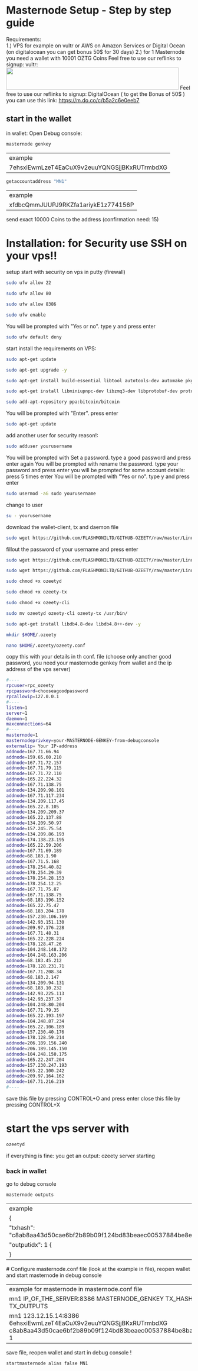 # Masternode Setup - Step by step guide
Requirements: 	
1.) VPS for example on vultr or AWS on Amazon Services or Digital Ocean (on digitalocean you can get bonus 50$ for 30 days)
2.) for 1 Masternode you need a wallet with 10001 OZTG Coins
Feel free to use our reflinks to signup: 
vultr:  <a href="https://www.vultr.com/?ref=7811287"><img src="https://www.vultr.com/media/banner_2.png" width="468" height="60"></a>
Feel free to use our reflinks to signup: 
DigitalOcean ( to get the Bonus of 50$ ) you can use this link: https://m.do.co/c/b5a2c6e0eeb7
## start in the wallet 
in wallet: Open Debug console: 

```bash
masternode genkey
```
<table>
<tr><td>example</td></tr>
<tr><td>7ehsxiEwmLzeT4EaCuX9v2euuYQNGSjjBKxRUTrmbdXG</td></tr>
</table>

```bash
getaccountaddress "MN1"  
```
<table>
<tr><td>example</td></tr>
<tr><td>xfdbcQmmJUUPJ9RKZfa1ariykE1z774156P</td></tr>
</table>

send exact 10000 Coins to the address (confirmation need: 15) 


# Installation: for Security use SSH on your vps!!
setup start with security on vps in putty (firewall)
```bash
sudo ufw allow 22
```
```bash
sudo ufw allow 80
```
```bash
sudo ufw allow 8386
```
```bash
sudo ufw enable
```
You will be prompted with "Yes or no". type y and press enter
```bash
sudo ufw default deny
```
start install the requirements on VPS:
```bash
sudo apt-get update
```
```bash
sudo apt-get upgrade -y
```
```bash
sudo apt-get install build-essential libtool autotools-dev automake pkg-config libssl-dev libevent-dev bsdmainutils python3 libboost-system-dev libboost-filesystem-dev libboost-chrono-dev libboost-test-dev libboost-thread-dev libboost-all-dev libboost-program-options-dev -y
```
```bash
sudo apt-get install libminiupnpc-dev libzmq3-dev libprotobuf-dev protobuf-compiler unzip software-properties-common -y
```
```bash
sudo add-apt-repository ppa:bitcoin/bitcoin
```
You will be prompted with "Enter". press enter
```bash
sudo apt-get update
```
add another user for security reason!:
```bash
sudo adduser yourusername
```
You will be prompted with Set a password. type a good password and press enter
again You will be prompted with rename the password. type your password and press enter
you will be prompted for some account details: press 5 times enter 
You will be prompted with "Yes or no". type y and press enter
```bash
sudo usermod -aG sudo yourusername
```
change to user 
```bash
su - yourusername
```
download the wallet-client, tx and daemon file
```bash
sudo wget https://github.com/FLASHMONILTD/GITHUB-OZEETY/raw/master/Linux-Wallet/ozeetyd
```
fillout the password of your username and press enter
```bash
sudo wget https://github.com/FLASHMONILTD/GITHUB-OZEETY/raw/master/Linux-Wallet/ozeety-tx
```
```bash
sudo wget https://github.com/FLASHMONILTD/GITHUB-OZEETY/raw/master/Linux-Wallet/ozeety-cli
```
```bash
sudo chmod +x ozeetyd
```
```bash
sudo chmod +x ozeety-tx
```
```bash
sudo chmod +x ozeety-cli
```
```bash
sudo mv ozeetyd ozeety-cli ozeety-tx /usr/bin/
```
```bash
sudo apt-get install libdb4.8-dev libdb4.8++-dev -y
```
```bash
mkdir $HOME/.ozeety
```
```bash
nano $HOME/.ozeety/ozeety.conf
```
copy this with your details in th conf. file (choose only another good password, you need your masternode genkey from wallet and the ip address of the vps server)
```bash
#----
rpcuser=rpc_ozeety
rpcpassword=chooseagoodpassword
rpcallowip=127.0.0.1
#----
listen=1
server=1
daemon=1
maxconnections=64
#----
masternode=1
masternodeprivkey=your-MASTERNODE-GENKEY-from-debugconsole
externalip= Your IP-address
addnode=167.71.66.94
addnode=159.65.60.210
addnode=167.71.72.157
addnode=167.71.79.115
addnode=167.71.72.110
addnode=165.22.224.32
addnode=167.71.138.75
addnode=134.209.98.101
addnode=167.71.117.234
addnode=134.209.117.45
addnode=165.22.8.105
addnode=134.209.209.37
addnode=165.22.137.88
addnode=134.209.50.97
addnode=157.245.75.54
addnode=134.209.86.193
addnode=174.138.23.195
addnode=165.22.59.206
addnode=167.71.69.189
addnode=68.183.1.90
addnode=167.71.5.168
addnode=178.254.40.82
addnode=178.254.29.39
addnode=178.254.28.153
addnode=178.254.12.25
addnode=167.71.75.87
addnode=167.71.138.75
addnode=68.183.196.152
addnode=165.22.75.47
addnode=68.183.204.178
addnode=157.230.106.169
addnode=142.93.151.130
addnode=209.97.176.228
addnode=167.71.48.31
addnode=165.22.228.224
addnode=178.128.47.26
addnode=104.248.148.172
addnode=104.248.163.206
addnode=68.183.45.212
addnode=178.128.231.71
addnode=167.71.208.34
addnode=68.183.2.147
addnode=134.209.94.131
addnode=68.183.10.232
addnode=142.93.225.113
addnode=142.93.237.37
addnode=104.248.80.204
addnode=167.71.79.35
addnode=165.22.193.197
addnode=104.248.87.234
addnode=165.22.106.189
addnode=157.230.40.176
addnode=178.128.59.214
addnode=206.189.156.240
addnode=206.189.145.150
addnode=104.248.150.175
addnode=165.22.247.204
addnode=157.230.247.193
addnode=165.22.100.242
addnode=209.97.164.162
addnode=167.71.216.219
#----
```
save this file by pressing CONTROL+O and press enter
close this file by pressing CONTROL+X
# start the vps server with
```bash
ozeetyd
```
if everything is fine: you get an output: ozeety server starting



### back in wallet
 
go to debug console
```bash
masternode outputs
```
<table>
<tr><td>example</td></tr>
 <tr><td>{</td></tr>
<tr><td>    "txhash": "c8ab8aa43d50cae6bf2b89b09f124bd83beaec00537884be8ec6585d1922", </td></tr>
<tr><td>     "outputidx": 1 {</td></tr>
<tr><td>   }</td></tr>
</table>
# Configure masternode.conf file (look at the example in file), reopen wallet and start masternode in debug console
<table>
<tr><td>example for masternode in masternode.conf file </td></tr>
<tr><td>mn1 IP_OF_THE_SERVER:8386 MASTERNODE_GENKEY TX_HASH TX_OUTPUTS</td></tr>
<tr><td>mn1 123.12.15.14:8386 6ehsxiEwmLzeT4EaCuX9v2euuYQNGSjjBKxRUTrmbdXG c8ab8aa43d50cae6bf2b89b09f124bd83beaec00537884be8bae6585d1922 1</td></tr>
</table>

save file, reopen wallet and start in debug console !

```bash
startmasternode alias false MN1
```
